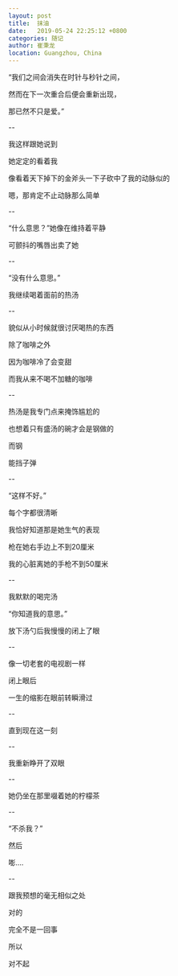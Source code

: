 ```yaml
---
layout: post
title:  抹油
date:   2019-05-24 22:25:12 +0800
categories: 随记
author: 崔秉龙
location: Guangzhou, China
---
```




“我们之间会消失在时针与秒针之间，

然而在下一次重合后便会重新出现，

那已然不只是爱。”

--

我这样跟她说到

她定定的看着我

像看着天下掉下的金斧头一下子砍中了我的动脉似的

嗯，那肯定不止动脉那么简单

--

“什么意思？”她像在维持着平静

可颤抖的嘴唇出卖了她

--

“没有什么意思。”

我继续喝着面前的热汤

--

貌似从小时候就很讨厌喝热的东西

除了咖啡之外

因为咖啡冷了会变甜

而我从来不喝不加糖的咖啡

--

热汤是我专门点来掩饰尴尬的

也想着只有盛汤的碗才会是钢做的

而钢

能挡子弹

--

“这样不好。”

每个字都很清晰

我恰好知道那是她生气的表现

枪在她右手边上不到20厘米

我的心脏离她的手枪不到50厘米

--

我默默的喝完汤

“你知道我的意思。”

放下汤勺后我慢慢的闭上了眼

--

像一切老套的电视剧一样

闭上眼后

一生的缩影在眼前转瞬滑过

--

直到现在这一刻

--

我重新睁开了双眼

--

她仍坐在那里啜着她的柠檬茶

--

“不杀我？”

然后

嘭....

--

跟我预想的毫无相似之处

对的

完全不是一回事

所以

对不起